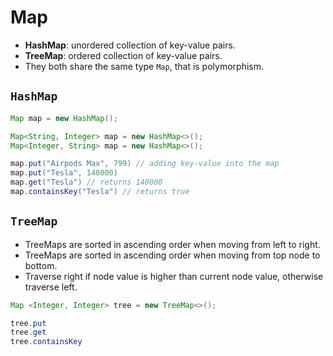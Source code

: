 # Map

- **HashMap**: unordered collection of key-value pairs.
- **TreeMap**: ordered collection of key-value pairs.
- They both share the same type `Map`, that is polymorphism.

## `HashMap`

```java
Map map = new HashMap();

Map<String, Integer> map = new HashMap<>();
Map<Integer, String> map = new HashMap<>();

map.put("Airpods Max", 799) // adding key-value into the map
map.put("Tesla", 140000)
map.get("Tesla") // returns 140000
map.containsKey("Tesla") // returns true
```

## `TreeMap`

- TreeMaps are sorted in ascending order when moving from left to right.
- TreeMaps are sorted in ascending order when moving from top node to bottom.
- Traverse right if node value is higher than current node value, otherwise traverse left.

```java
Map <Integer, Integer> tree = new TreeMap<>();

tree.put
tree.get
tree.containsKey
```
